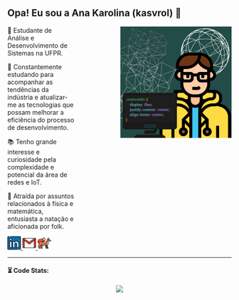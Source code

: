 ## Opa! Eu sou a Ana Karolina (kasvrol) 🤠

<div> 
   <img style="width:250px;" align="right" src="./image/kasvrolIcon.png"/>
  <div style="width:150px;">
    <p>🌱 Estudante de Análise e Desenvolvimento de Sistemas na UFPR.</p>
    <p>🎯 Constantemente estudando para acompanhar as tendências da indústria e atualizar-me as tecnologias que possam melhorar a eficiência do processo de desenvolvimento.</p>
    <p>📚 Tenho grande interesse e curiosidade pela complexidade e potencial da área de redes e IoT.</p>
    <p>🤿 Atraída por assuntos relacionados à física e matemática, entusiasta a natação e aficionada por folk.</p>
       <section>
         <a href="https://www.linkedin.com/in/kasvrol/">
          <img src="https://github.com/kasvrol/kasvrol/blob/main/image/linkedin.png" height="30em" width="30em"/>
        </a>
        <a href="santosak1999@gmail.com">
           <img src="https://github.com/kasvrol/kasvrol/blob/main/image/gmail.png" height="30em" width="30em"/>
        </a>
        <a href="https://gitlab.com/kasvrol">
           <img src="https://github.com/kasvrol/kasvrol/blob/main/image/fox.png" height="30em" width="30em"/>
        </a>
       </section>
   </div>
</div>

<hr style="border:1px;">

<h4>⏳ Code Stats:</h4>

   <div display="flex" align="center">
    <img width="300rem" src="https://github-readme-stats.vercel.app/api/top-langs/?username=kasvrol&hide=html,css&layout=compact&theme=highcontrast"/>
   </div>
